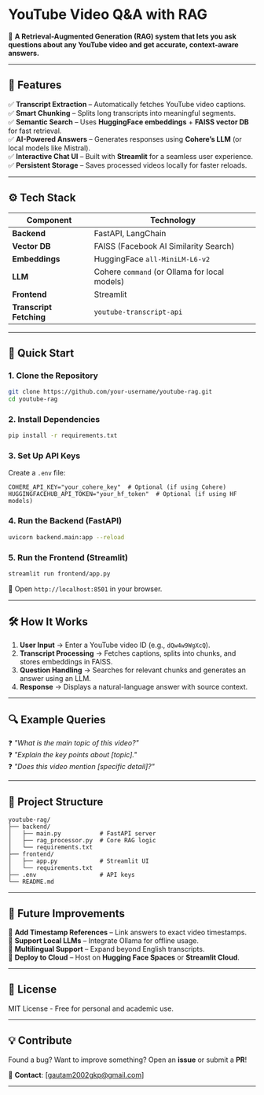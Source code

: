 # **YouTube Video Q&A with RAG**  

🚀 **A Retrieval-Augmented Generation (RAG) system that lets you ask questions about any YouTube video and get accurate, context-aware answers.**  

---

## **📌 Features**  

✅ **Transcript Extraction** – Automatically fetches YouTube video captions.  
✅ **Smart Chunking** – Splits long transcripts into meaningful segments.  
✅ **Semantic Search** – Uses **HuggingFace embeddings** + **FAISS vector DB** for fast retrieval.  
✅ **AI-Powered Answers** – Generates responses using **Cohere’s LLM** (or local models like Mistral).  
✅ **Interactive Chat UI** – Built with **Streamlit** for a seamless user experience.  
✅ **Persistent Storage** – Saves processed videos locally for faster reloads.  

---

## **⚙️ Tech Stack**  

| Component | Technology |  
|-----------|------------|  
| **Backend** | FastAPI, LangChain |  
| **Vector DB** | FAISS (Facebook AI Similarity Search) |  
| **Embeddings** | HuggingFace `all-MiniLM-L6-v2` |  
| **LLM** | Cohere `command` (or Ollama for local models) |  
| **Frontend** | Streamlit |  
| **Transcript Fetching** | `youtube-transcript-api` |  

---

## **🚀 Quick Start**  

### **1. Clone the Repository**  
```bash
git clone https://github.com/your-username/youtube-rag.git
cd youtube-rag
```

### **2. Install Dependencies**  
```bash
pip install -r requirements.txt
```

### **3. Set Up API Keys**  
Create a `.env` file:  
```env
COHERE_API_KEY="your_cohere_key"  # Optional (if using Cohere)
HUGGINGFACEHUB_API_TOKEN="your_hf_token"  # Optional (if using HF models)
```

### **4. Run the Backend (FastAPI)**  
```bash
uvicorn backend.main:app --reload
```

### **5. Run the Frontend (Streamlit)**  
```bash
streamlit run frontend/app.py
```
📌 Open `http://localhost:8501` in your browser.  

---

## **🛠️ How It Works**  

1. **User Input** → Enter a YouTube video ID (e.g., `dQw4w9WgXcQ`).  
2. **Transcript Processing** → Fetches captions, splits into chunks, and stores embeddings in FAISS.  
3. **Question Handling** → Searches for relevant chunks and generates an answer using an LLM.  
4. **Response** → Displays a natural-language answer with source context.  

---

## **🔍 Example Queries**  

❓ *"What is the main topic of this video?"*  
❓ *"Explain the key points about [topic]."*  
❓ *"Does this video mention [specific detail]?"*  

---

## **📂 Project Structure**  

```plaintext
youtube-rag/  
├── backend/  
│   ├── main.py           # FastAPI server  
│   ├── rag_processor.py  # Core RAG logic  
│   └── requirements.txt  
├── frontend/  
│   ├── app.py            # Streamlit UI  
│   └── requirements.txt  
├── .env                  # API keys  
└── README.md  
```

---

## **📌 Future Improvements**  

🔹 **Add Timestamp References** – Link answers to exact video timestamps.  
🔹 **Support Local LLMs** – Integrate Ollama for offline usage.  
🔹 **Multilingual Support** – Expand beyond English transcripts.  
🔹 **Deploy to Cloud** – Host on **Hugging Face Spaces** or **Streamlit Cloud**.  

---

## **📜 License**  
MIT License - Free for personal and academic use.  

---

## **💡 Contribute**  
Found a bug? Want to improve something? Open an **issue** or submit a **PR**!  

📧 **Contact**: [gautam2002gkp@gmail.com]  

--- 
